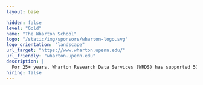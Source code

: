 ```yaml
---
layout: base

hidden: false
level: "Gold"
name: "The Wharton School"
logo: "/static/img/sponsors/wharton-logo.svg"
logo_orientation: "landscape"
url_target: "https://www.wharton.upenn.edu/"
url_friendly: "wharton.upenn.edu"
description: |
  For 25+ years, Wharton Research Data Services (WRDS) has supported 500+ institutions across 38 countries with targeted solutions that underpin research, reinforce learning, and enable discovery. WRDS enables comprehensive thought leadership — democratizing data access and giving users the power to analyze complex information through curated Classroom Teaching guides, Video Learning Pathways, Analytics/Linking tools, Research Applications, and the raw data through our website powered by Django and Wagtail, Jupyter, direct PostgreSQL access, SSH on the WRDS Cloud, and SAS. Partnering with global vendors, WRDS hosts over 400 TB of raw data, including one of the largest PostgreSQL clusters on the planet — across all disciplines including Accounting, Banking, Economics, ESG, Finance, Healthcare, Insurance, Marketing, and Statistics — giving users the power to analyze complex information. Supporting a global community of 75,000+ commercial, academic, and government users across 38 countries, WRDS is the global gold standard in data management, innovative tools, analytics, and research services — all backed by the credibility and leadership of the Wharton School.
hiring: false
---
```

